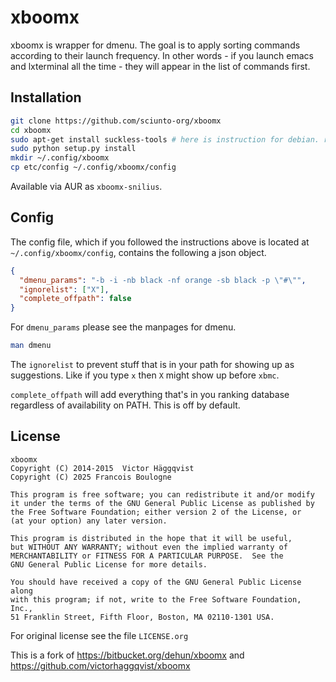 # xboomx

xboomx is wrapper for dmenu. The goal is to apply sorting commands according to their launch frequency. In other words - if you launch emacs and lxterminal all the time - they will appear in the list of commands first.

## Installation
```sh
git clone https://github.com/sciunto-org/xboomx
cd xboomx
sudo apt-get install suckless-tools # here is instruction for debian. really we need only dmenu
sudo python setup.py install
mkdir ~/.config/xboomx
cp etc/config ~/.config/xboomx/config
```

Available via AUR as `xboomx-snilius`.

## Config
The config file, which if you followed the instructions above is located at `~/.config/xboomx/config`, contains the following a json object.
```json
{
  "dmenu_params": "-b -i -nb black -nf orange -sb black -p \"#\"",
  "ignorelist": ["X"],
  "complete_offpath": false
}
```

For `dmenu_params` please see the manpages for dmenu.
```sh
man dmenu
```

The `ignorelist` to prevent stuff that is in your path for showing up as suggestions. Like if you type `x` then `X` might show up before `xbmc`.

`complete_offpath` will add everything that's in you ranking database regardless of availability on PATH. This is off by default.

## License

    xboomx
    Copyright (C) 2014-2015  Victor Häggqvist
    Copyright (C) 2025 Francois Boulogne

    This program is free software; you can redistribute it and/or modify
    it under the terms of the GNU General Public License as published by
    the Free Software Foundation; either version 2 of the License, or
    (at your option) any later version.

    This program is distributed in the hope that it will be useful,
    but WITHOUT ANY WARRANTY; without even the implied warranty of
    MERCHANTABILITY or FITNESS FOR A PARTICULAR PURPOSE.  See the
    GNU General Public License for more details.

    You should have received a copy of the GNU General Public License along
    with this program; if not, write to the Free Software Foundation, Inc.,
    51 Franklin Street, Fifth Floor, Boston, MA 02110-1301 USA.

For original license see the file `LICENSE.org`

This is a fork of https://bitbucket.org/dehun/xboomx and https://github.com/victorhaggqvist/xboomx
